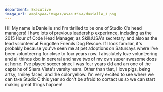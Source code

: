 ```yaml
---
department: Executive
image_url: employee-images/executive/danielle_1.png
---
```

Hi! My name is Danielle and I'm thrilled to be one of Studio C's head managers! I have lots of previous leadership experience, including as the 2015 Hour of Code Head Manager, as SkillsUSA's secretary, and also as the lead volunteer at Furgotten Friends Dog Rescue. If I look familiar, it's probably because you've seen me at pet adoptions on Saturdays where I've been volunteering for close to four years now. I absolutely love volunteering and all things dog in general and have two of my own super awesome dogs at home. I've played soccer since I was four years old and am one of the captains of Sierra Vista's varsity team. Other than that, I love pigs, being artsy, smiley faces, and the color yellow. I'm very excited to see where we can take Studio C this year so don't be afraid to contact us so we can start making great things happen!

